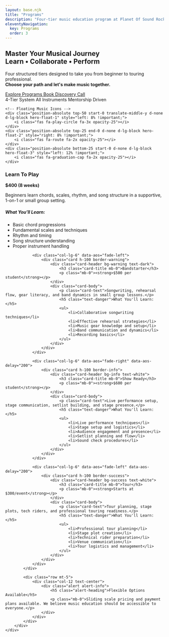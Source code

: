 ```yaml
---
layout: base.njk
title: "Programs"
description: "Four-tier music education program at Planet Of Sound Rock School - Learn To Play, Bandstarter, Show Ready, and Tour"
eleventyNavigation:
  key: Programs
  order: 3
---
```


<!-- Programs Hero Section -->
<section id="hero" class="hero d-flex align-items-center">
    <div class="container">
        <div class="row">
            <div class="col-lg-8 mx-auto text-center">
                <h1>
                    Master Your Musical Journey<br>
                    <span class="text-primary fw-bold">Learn • Collaborate • Perform</span>
                </h1>
                <p>
                    Four structured tiers designed to take you from beginner to touring professional.<br>
                    <strong>Choose your path and let's make music together.</strong>
                </p>
                <div class="d-flex flex-column flex-sm-row justify-content-center gap-3 mt-4">
                    <a href="#programs-overview" class="btn btn-primary btn-lg">
                        <i class="fas fa-play-circle me-2"></i>Explore Programs
                    </a>
                    <a href="/contact/" class="btn btn-outline-primary btn-lg">
                        <i class="fas fa-calendar-alt me-2"></i>Book Discovery Call
                    </a>
                </div>
                <div class="mt-4">
                    <span class="badge bg-light text-dark me-2 px-3 py-2">4-Tier System</span>
                    <span class="badge bg-light text-dark me-2 px-3 py-2">All Instruments</span>
                    <span class="badge bg-light text-dark px-3 py-2">Mentorship Driven</span>
                </div>
            </div>
        </div>
    </div>
    
    <!-- Floating Music Icons -->
    <div class="position-absolute top-50 start-0 translate-middle-y d-none d-lg-block hero-float-1" style="left: 8% !important;">
        <i class="fas fa-play-circle fa-3x opacity-25"></i>
    </div>
    <div class="position-absolute top-25 end-0 d-none d-lg-block hero-float-2" style="right: 8% !important;">
        <i class="fas fa-route fa-2x opacity-25"></i>
    </div>
    <div class="position-absolute bottom-25 start-0 d-none d-lg-block hero-float-3" style="left: 12% !important;">
        <i class="fas fa-graduation-cap fa-2x opacity-25"></i>
    </div>
</section>

<!-- Programs Overview Section -->
<section class="py-5 bg-light" data-aos="fade-up">
    <div class="container">
        <div class="row">
            <div class="col-lg-10 mx-auto">
                <div class="row g-4">
                <div class="col-lg-6" data-aos="fade-right">
                    <div class="card h-100 border-danger">
                        <div class="card-header bg-danger text-white">
                            <h3 class="card-title mb-0">Learn To Play</h3>
                            <p class="mb-0"><strong>$400 (8 weeks)</strong></p>
                        </div>
                        <div class="card-body">
                            <p class="card-text">Beginners learn chords, scales, rhythm, and song structure in a supportive, 1-on-1 or small group setting.</p>
                            <h5 class="text-danger">What You'll Learn:</h5>
                            <ul>
                                <li>Basic chord progressions</li>
                                <li>Fundamental scales and techniques</li>
                                <li>Rhythm and timing</li>
                                <li>Song structure understanding</li>
                                <li>Proper instrument handling</li>
                            </ul>
                        </div>
                    </div>
                </div>
                
                <div class="col-lg-6" data-aos="fade-left">
                    <div class="card h-100 border-warning">
                        <div class="card-header bg-warning text-dark">
                            <h3 class="card-title mb-0">Bandstarter</h3>
                            <p class="mb-0"><strong>$500 per student</strong></p>
                        </div>
                        <div class="card-body">
                            <p class="card-text">Songwriting, rehearsal flow, gear literacy, and band dynamics in small group lessons.</p>
                            <h5 class="text-danger">What You'll Learn:</h5>
                            <ul>
                                <li>Collaborative songwriting techniques</li>
                                <li>Effective rehearsal strategies</li>
                                <li>Music gear knowledge and setup</li>
                                <li>Band communication and dynamics</li>
                                <li>Recording basics</li>
                            </ul>
                        </div>
                    </div>
                </div>
                
                <div class="col-lg-6" data-aos="fade-right" data-aos-delay="200">
                    <div class="card h-100 border-info">
                        <div class="card-header bg-info text-white">
                            <h3 class="card-title mb-0">Show Ready</h3>
                            <p class="mb-0"><strong>$600 per student</strong></p>
                        </div>
                        <div class="card-body">
                            <p class="card-text">Live performance setup, stage communication, setlist building, and stage presence.</p>
                            <h5 class="text-danger">What You'll Learn:</h5>
                            <ul>
                                <li>Live performance techniques</li>
                                <li>Stage setup and logistics</li>
                                <li>Audience engagement and presence</li>
                                <li>Setlist planning and flow</li>
                                <li>Sound check procedures</li>
                            </ul>
                        </div>
                    </div>
                </div>
                
                <div class="col-lg-6" data-aos="fade-left" data-aos-delay="200">
                    <div class="card h-100 border-success">
                        <div class="card-header bg-success text-white">
                            <h3 class="card-title mb-0">Tour</h3>
                            <p class="mb-0"><strong>Starts at $300/event</strong></p>
                        </div>
                        <div class="card-body">
                            <p class="card-text">Tour planning, stage plots, tech riders, and professional touring readiness.</p>
                            <h5 class="text-danger">What You'll Learn:</h5>
                            <ul>
                                <li>Professional tour planning</li>
                                <li>Stage plot creation</li>
                                <li>Technical rider preparation</li>
                                <li>Venue communication</li>
                                <li>Tour logistics and management</li>
                            </ul>
                        </div>
                    </div>
                </div>
            </div>
            
            <div class="row mt-5">
                <div class="col-12 text-center">
                    <div class="alert alert-info">
                        <h5 class="alert-heading">Flexible Options Available</h5>
                        <p class="mb-0">Sliding scale pricing and payment plans available. We believe music education should be accessible to everyone.</p>
                    </div>
                </div>
            </div>
        </div>
    </div>
</div>
